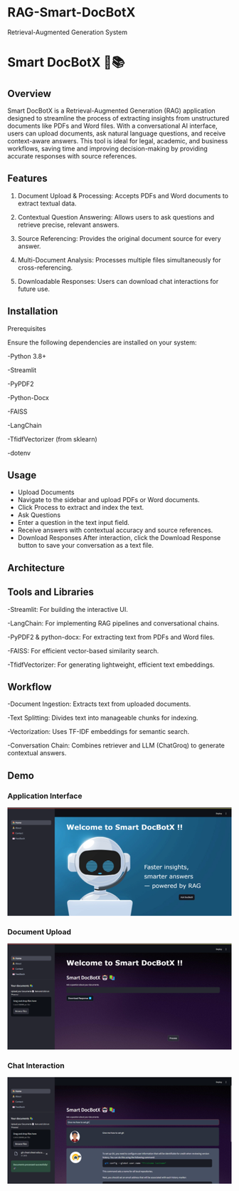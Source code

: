 # RAG-Smart-DocBotX
 Retrieval-Augmented Generation System
# Smart DocBotX 🤖📚
## Overview
Smart DocBotX is a Retrieval-Augmented Generation (RAG) application designed to streamline the process of extracting insights from unstructured documents like PDFs and Word files. With a conversational AI interface, users can upload documents, ask natural language questions, and receive context-aware answers. This tool is ideal for legal, academic, and business workflows, saving time and improving decision-making by providing accurate responses with source references.

## Features
1. Document Upload & Processing: Accepts PDFs and Word documents to extract textual data.

2. Contextual Question Answering: Allows users to ask questions and retrieve precise, relevant answers.

3. Source Referencing: Provides the original document source for every answer.

4. Multi-Document Analysis: Processes multiple files simultaneously for cross-referencing.

5. Downloadable Responses: Users can download chat interactions for future use.


## Installation
Prerequisites

Ensure the following dependencies are installed on your system:

-Python 3.8+

-Streamlit

-PyPDF2

-Python-Docx

-FAISS

-LangChain

-TfidfVectorizer (from sklearn)

-dotenv

## Usage
* Upload Documents
* Navigate to the sidebar and upload PDFs or Word documents.
* Click Process to extract and index the text.
* Ask Questions
* Enter a question in the text input field.
* Receive answers with contextual accuracy and source references.
* Download Responses
After interaction, click the Download Response button to save your conversation as a text file.

## Architecture

## Tools and Libraries

-Streamlit: For building the interactive UI.

-LangChain: For implementing RAG pipelines and conversational chains.

-PyPDF2 & python-docx: For extracting text from PDFs and Word files.

-FAISS: For efficient vector-based similarity search.

-TfidfVectorizer: For generating lightweight, efficient text embeddings.

## Workflow

-Document Ingestion: Extracts text from uploaded documents.

-Text Splitting: Divides text into manageable chunks for indexing.

-Vectorization: Uses TF-IDF embeddings for semantic search.

-Conversation Chain: Combines retriever and LLM (ChatGroq) to generate contextual answers.



## Demo

### Application Interface
![Application Interface](https://github.com/Sharanya07km/RAG-Smart-DocBotX/blob/main/Screenshot%20(125).png)

### Document Upload
![Document Upload](https://github.com/Sharanya07km/RAG-Smart-DocBotX/blob/main/Screenshot%20(122).png)

### Chat Interaction
![ Chat Interaction](https://github.com/Sharanya07km/RAG-Smart-DocBotX/blob/main/Screenshot%20(129).png)

